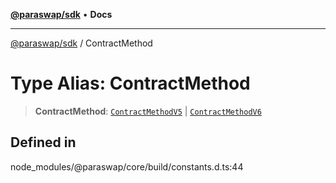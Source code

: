 [**@paraswap/sdk**](../README.md) • **Docs**

***

[@paraswap/sdk](../globals.md) / ContractMethod

# Type Alias: ContractMethod

> **ContractMethod**: [`ContractMethodV5`](../enumerations/ContractMethodV5.md) \| [`ContractMethodV6`](../enumerations/ContractMethodV6.md)

## Defined in

node\_modules/@paraswap/core/build/constants.d.ts:44
